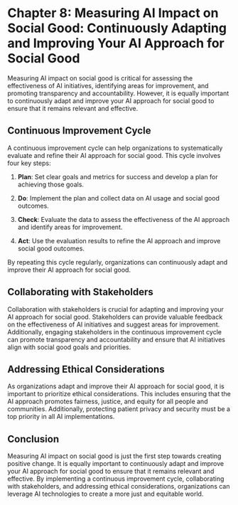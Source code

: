 Chapter 8: Measuring AI Impact on Social Good: Continuously Adapting and Improving Your AI Approach for Social Good
===================================================================================================================

Measuring AI impact on social good is critical for assessing the effectiveness of AI initiatives, identifying areas for improvement, and promoting transparency and accountability. However, it is equally important to continuously adapt and improve your AI approach for social good to ensure that it remains relevant and effective.

Continuous Improvement Cycle
----------------------------

A continuous improvement cycle can help organizations to systematically evaluate and refine their AI approach for social good. This cycle involves four key steps:

1. **Plan**: Set clear goals and metrics for success and develop a plan for achieving those goals.

2. **Do**: Implement the plan and collect data on AI usage and social good outcomes.

3. **Check**: Evaluate the data to assess the effectiveness of the AI approach and identify areas for improvement.

4. **Act**: Use the evaluation results to refine the AI approach and improve social good outcomes.

By repeating this cycle regularly, organizations can continuously adapt and improve their AI approach for social good.

Collaborating with Stakeholders
-------------------------------

Collaboration with stakeholders is crucial for adapting and improving your AI approach for social good. Stakeholders can provide valuable feedback on the effectiveness of AI initiatives and suggest areas for improvement. Additionally, engaging stakeholders in the continuous improvement cycle can promote transparency and accountability and ensure that AI initiatives align with social good goals and priorities.

Addressing Ethical Considerations
---------------------------------

As organizations adapt and improve their AI approach for social good, it is important to prioritize ethical considerations. This includes ensuring that the AI approach promotes fairness, justice, and equity for all people and communities. Additionally, protecting patient privacy and security must be a top priority in all AI implementations.

Conclusion
----------

Measuring AI impact on social good is just the first step towards creating positive change. It is equally important to continuously adapt and improve your AI approach for social good to ensure that it remains relevant and effective. By implementing a continuous improvement cycle, collaborating with stakeholders, and addressing ethical considerations, organizations can leverage AI technologies to create a more just and equitable world.


